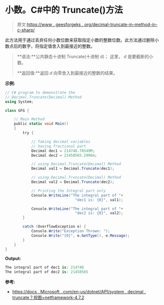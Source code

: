 # 小数。C#中的 Truncate()方法

> 原文:[https://www . geesforgeks . org/decimal-truncate-in-method-in-c-sharp/](https://www.geeksforgeeks.org/decimal-truncate-method-in-c-sharp/)

此方法用于通过丢弃任何小数位数来获取指定小数的整数位数。此方法通过删除小数点后的数字，将指定值舍入到最接近的整数。

> **语法:**公共静态十进制 Truncate(十进制 d)；
> 这里， *d* 是要截断的小数。
> 
> **返回值:**返回 *d* 向零舍入到最接近的整数的结果。

**示例:**

```cs
// C# program to demonstrate the
// Decimal.Truncate(Decimal) Method
using System;

class GFG {

    // Main Method
    public static void Main()
    {
        try {

            // Taking decimal variables
            // having fractional part
            Decimal dec1 = 214748.78549M;
            Decimal dec2 = 21458565.2996m;

            // using Decimal.Truncate(Decimal) Method
            Decimal val1 = Decimal.Truncate(dec1);

            // using Decimal.Truncate(Decimal) Method
            Decimal val2 = Decimal.Truncate(dec2);

            // Printing the Integral part only
            Console.WriteLine("The integral part of "+
                                "dec1 is: {0}", val1);

            Console.WriteLine("The integral part of "+
                                "dec2 is: {0}", val2);
        }

        catch (OverflowException e) {
            Console.Write("Exception Thrown: ");
            Console.Write("{0}", e.GetType(), e.Message);
        }
    }
}
```

**Output:**

```cs
The integral part of dec1 is: 214748
The integral part of dec2 is: 21458565

```

**参考:**

*   [https://docs . Microsoft . com/en-us/dotnet/API/system . decimal . truncate？视图=netframework-4.7.2](https://docs.microsoft.com/en-us/dotnet/api/system.decimal.truncate?view=netframework-4.7.2)
